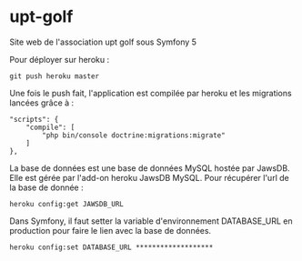 # upt-golf
Site web de l'association upt golf sous Symfony 5

Pour déployer sur heroku :

```
git push heroku master
```

Une fois le push fait, l'application est compilée par heroku et les migrations lancées grâce à :
```
"scripts": {
    "compile": [
        "php bin/console doctrine:migrations:migrate"
    ]
},
```

La base de données est une base de données MySQL hostée par JawsDB. Elle est gérée par l'add-on heroku JawsDB MySQL.
Pour récupérer l'url de la base de donnée :

````
heroku config:get JAWSDB_URL
````

Dans Symfony, il faut setter la variable d'environnement DATABASE_URL en production pour faire le lien avec la base de données.

````
heroku config:set DATABASE_URL *******************
